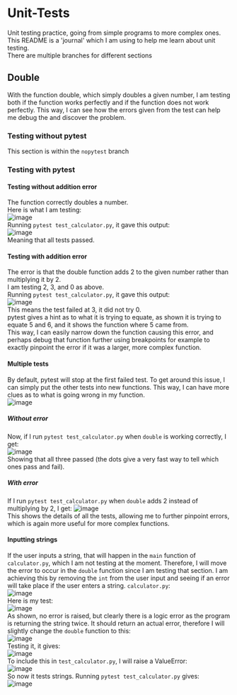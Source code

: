 # Unit-Tests
Unit testing practice, going from simple programs to more complex ones.  
This README is a 'journal' which I am using to help me learn about unit testing.  
There are multiple branches for different sections
## Double
With the function double, which simply doubles a given number, I am testing both if the function works perfectly and if the function does not work perfectly.
This way, I can see how the errors given from the test can help me debug the and discover the problem.
### Testing without pytest
This section is within the `nopytest` branch
### Testing with pytest
#### Testing without addition error
The function correctly doubles a number.  
Here is what I am testing:  
![image](https://github.com/user-attachments/assets/86f6b9a1-dcee-4c38-9141-97d513fb5b8c)  
Running `pytest test_calculator.py`, it gave this output:  
![image](https://github.com/user-attachments/assets/bd6c1e0a-b821-4705-88fe-ab3c88ac5980)  
Meaning that all tests passed. 
#### Testing with addition error
The error is that the double function adds 2 to the given number rather than multiplying it by 2.  
I am testing 2, 3, and 0 as above.  
Running `pytest test_calculator.py`, it gave this output:  
![image](https://github.com/user-attachments/assets/0d68cc31-fc90-4979-93a8-b27ab5d86490)  
This means the test failed at 3, it did not try 0.  
pytest gives a hint as to what it is trying to equate, as shown it is trying to equate 5 and 6, and it shows the function where 5 came from.  
This way, I can easily narrow down the function causing this error, and perhaps debug that function further using breakpoints for example to exactly pinpoint the error if it was a larger, more complex function.  
#### Multiple tests
By default, pytest will stop at the first failed test. To get around this issue, I can simply put the other tests into new functions. This way, I can have more clues as to what is going wrong in my function.  
![image](https://github.com/user-attachments/assets/90790bc6-939d-4015-9f3b-ee5f7186815d)  
##### Without error
Now, if I run `pytest test_calculator.py` when `double` is working correctly, I get:  
![image](https://github.com/user-attachments/assets/e6ff47e9-7ef4-456f-ac62-410f5da917db)  
Showing that all three passed (the dots give a very fast way to tell which ones pass and fail).
##### With error
If I run `pytest test_calculator.py` when `double` adds 2 instead of multiplying by 2, I get:
![image](https://github.com/user-attachments/assets/d50934b4-a0ff-4434-b3f4-41b28a609813)  
This shows the details of all the tests, allowing me to further pinpoint errors, which is again more useful for more complex functions.
#### Inputting strings
If the user inputs a string, that will happen in the `main` function of `calculator.py`, which I am not testing at the moment. Therefore, I will move the error to occur in the `double` function since I am testing that section. I am achieving this by removing the `int` from the user input and seeing if an error will take place if the user enters a string.
`calculator.py`:  
![image](https://github.com/user-attachments/assets/26f25d89-fedd-4497-a81d-55bd61ca224c)  
Here is my test:  
![image](https://github.com/user-attachments/assets/ef90942e-e6ef-4016-89f3-6074f5550996)  
As shown, no error is raised, but clearly there is a logic error as the program is returning the string twice.
It should return an actual error, therefore I will slightly change the `double` function to this:  
![image](https://github.com/user-attachments/assets/03dd3209-84b6-4433-9050-134b35b1d8c6)  
Testing it, it gives:  
![image](https://github.com/user-attachments/assets/944a2de2-4fcd-4b6d-9943-f48d433f0a6d)  
To include this in `test_calculator.py`, I will raise a ValueError:  
![image](https://github.com/user-attachments/assets/21105a10-f313-4ba3-ae62-773fa1888f96)  
So now it tests strings. Running `pytest test_calculator.py` gives:  
![image](https://github.com/user-attachments/assets/8d17a0bd-1fff-4182-9fe6-8b79df265936)  
